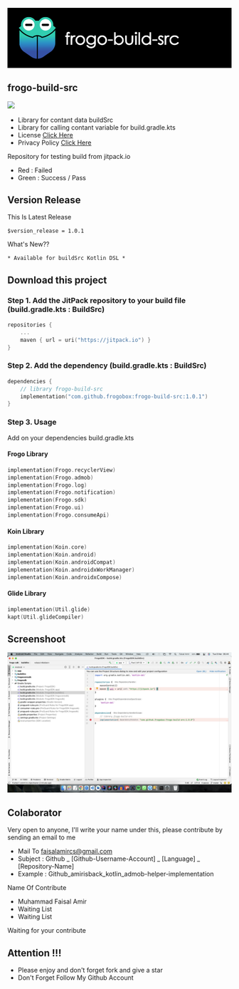 ![](https://raw.githubusercontent.com/frogobox/.github/main/docs/image/banner-frogo-build-src.png?raw=true)

## frogo-build-src
[![](https://jitpack.io/v/frogobox/frogo-build-src.svg?style=flat-square)](https://jitpack.io/#frogobox/frogo-build-src)

- Library for contant data buildSrc
- Library for calling contant variable for build.gradle.kts
- License [Click Here](https://raw.githubusercontent.com/frogobox/frogo-build-src/master/LICENSE)
- Privacy Policy [Click Here](https://raw.githubusercontent.com/frogobox/frogo-build-src/master/PRIVACY-POLICY.md)

Repository for testing build from jitpack.io
- Red : Failed
- Green : Success / Pass

## Version Release
This Is Latest Release

    $version_release = 1.0.1

What's New??

    * Available for buildSrc Kotlin DSL *

## Download this project

### Step 1. Add the JitPack repository to your build file (build.gradle.kts : BuildSrc)

```kotlin
repositories {
    ...
    maven { url = uri("https://jitpack.io") }
}
```

### Step 2. Add the dependency (build.gradle.kts : BuildSrc)

```kotlin
dependencies {
    // library frogo-build-src
    implementation("com.github.frogobox:frogo-build-src:1.0.1")
}
```

### Step 3. Usage 

Add on your dependencies build.gradle.kts

#### Frogo Library

```kotlin
implementation(Frogo.recyclerView)
implementation(Frogo.admob)
implementation(Frogo.log)
implementation(Frogo.notification)
implementation(Frogo.sdk)
implementation(Frogo.ui)
implementation(Frogo.consumeApi)
```

#### Koin Library
```kotlin
implementation(Koin.core)
implementation(Koin.android)
implementation(Koin.androidCompat)
implementation(Koin.androidxWorkManager)
implementation(Koin.androidxCompose)
```

#### Glide Library
```kotlin
implementation(Util.glide)
kapt(Util.glideCompiler)
```

## Screenshoot
![ScreentShoot](docs/image/ss_usage.png?raw=true)


## Colaborator
Very open to anyone, I'll write your name under this, please contribute by sending an email to me

- Mail To faisalamircs@gmail.com
- Subject : Github _ [Github-Username-Account] _ [Language] _ [Repository-Name]
- Example : Github_amirisback_kotlin_admob-helper-implementation

Name Of Contribute
- Muhammad Faisal Amir
- Waiting List
- Waiting List

Waiting for your contribute

## Attention !!!
- Please enjoy and don't forget fork and give a star
- Don't Forget Follow My Github Account